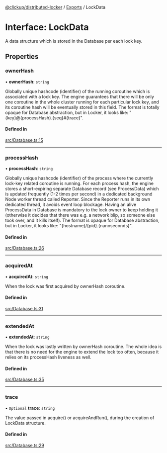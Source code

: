 [@clickup/distributed-locker](../README.md) / [Exports](../modules.md) / LockData

# Interface: LockData

A data structure which is stored in the Database per each lock key.

## Properties

### ownerHash

• **ownerHash**: `string`

Globally unique hashcode (identifier) of the running coroutine which is
associated with a lock key. The engine guarantees that there will be only
one coroutine in the whole cluster running for each particular lock key,
and its coroutine hash will be eventually stored in this field. The format
is totally opaque for Database abstraction, but in Locker, it looks like:
"{key}@{processHash}.{seq}#{trace}".

#### Defined in

[src/Database.ts:15](https://github.com/clickup/distributed-locker/blob/master/src/Database.ts#L15)

___

### processHash

• **processHash**: `string`

Globally unique hashcode (identifier) of the process where the currently
lock-key related coroutine is running. For each process hash, the engine
stores a short-expiring separate Database record (see ProcessData) which is
updated frequently (1-2 times per second) in a dedicated background Node
worker thread called Reporter. Since the Reporter runs in its own dedicated
thread, it avoids event loop blockage. Having an alive ProcessData in
Database is mandatory to the lock owner to keep holding it (otherwise it
decides that there was e.g. a network blip, so someone else took over, and
it kills itself). The format is opaque for Database abstraction, but in
Locker, it looks like: "{hostname}/{pid}.{nanoseconds}".

#### Defined in

[src/Database.ts:26](https://github.com/clickup/distributed-locker/blob/master/src/Database.ts#L26)

___

### acquiredAt

• **acquiredAt**: `string`

When the lock was first acquired by ownerHash coroutine.

#### Defined in

[src/Database.ts:31](https://github.com/clickup/distributed-locker/blob/master/src/Database.ts#L31)

___

### extendedAt

• **extendedAt**: `string`

When the lock was lastly written by ownerHash coroutine. The whole idea is
that there is no need for the engine to extend the lock too often, because
it relies on its processHash liveness as well.

#### Defined in

[src/Database.ts:35](https://github.com/clickup/distributed-locker/blob/master/src/Database.ts#L35)

___

### trace

• `Optional` **trace**: `string`

The value passed in acquire() or acquireAndRun(), during the creation of
LockData structure.

#### Defined in

[src/Database.ts:29](https://github.com/clickup/distributed-locker/blob/master/src/Database.ts#L29)
